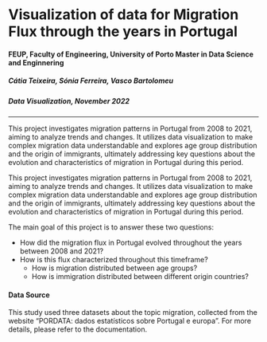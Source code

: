 # Visualization of data for Migration Flux through the years in Portugal
#### FEUP, Faculty of Engineering, University of Porto Master in Data Science and Enginnering
##### Cátia Teixeira, Sónia Ferreira, Vasco Bartolomeu
##### Data Visualization, November 2022
---

This project investigates migration patterns in Portugal from 2008 to 2021, aiming to analyze trends and changes. It utilizes data visualization to make complex migration data understandable and explores age group distribution and the origin of immigrants, ultimately addressing key questions about the evolution and characteristics of migration in Portugal during this period.
<br>

This project investigates migration patterns in Portugal from 2008 to 2021, aiming to analyze trends and changes. It utilizes data visualization to make complex migration data understandable and explores age group distribution and the origin of immigrants, ultimately addressing key questions about the evolution and characteristics of migration in Portugal during this period.


The main goal of this project is to answer these two questions:   

* How did the migration flux in Portugal evolved throughout the years between 2008 and 2021?
* How is this flux characterized throughout this timeframe? 
    - How is migration distributed between age groups? 
    - How is immigration distributed between different origin countries?
 

#### Data Source
This study used three datasets about the topic migration, collected from the website “PORDATA: 
dados estatísticos sobre Portugal e europa”. For more details, please refer to the documentation. 
